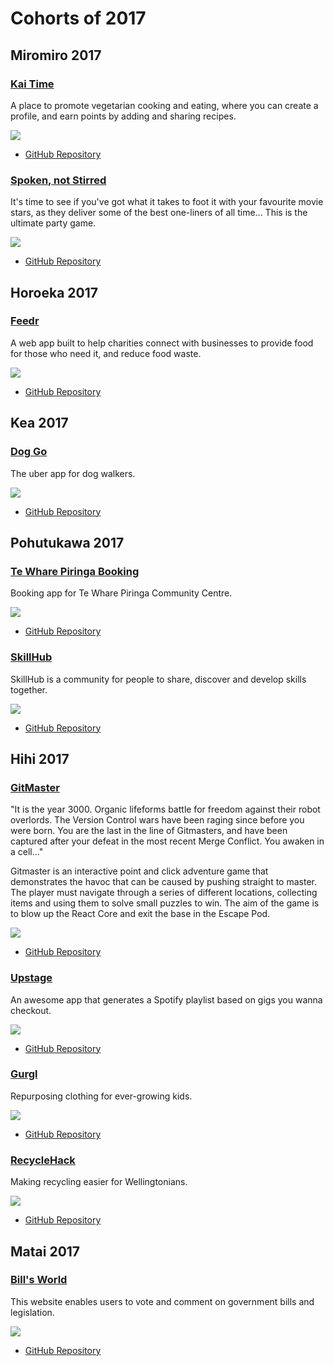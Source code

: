 # Cohorts of 2017

Miromiro 2017
-------------

### [Kai Time](https://github.com/Kai-Time/kai-time)

A place to promote vegetarian cooking and eating, where you can create a profile, and earn points by adding and sharing recipes.

![](images/2017/kai-time.png)

* [GitHub Repository](https://github.com/Kai-Time/kai-time)

### [Spoken, not Stirred](https://miromiro-grad-project.herokuapp.com/)

It's time to see if you've got what it takes to foot it with your favourite movie stars, as they deliver some of the best one-liners of all time... This is the ultimate party game.

![](images/2017/spoken-not-stirred.png)

* [GitHub Repository](https://github.com/don-harris/final-project)


Horoeka 2017
------------

### [Feedr](https://github.com/james-inglis-01/feedr)

A web app built to help charities connect with businesses to provide food for those who need it, and reduce food waste.

![](images/2017/feedr.png)

* [GitHub Repository](https://github.com/james-inglis-01/feedr)


Kea 2017
--------

### [Dog Go](https://github.com/AnnahGerletti/dog-go)

The uber app for dog walkers.

![](images/2017/dog-go.png)

* [GitHub Repository](https://github.com/AnnahGerletti/dog-go)


Pohutukawa 2017
---------------

### [Te Whare Piringa Booking](https://thebookingmanager.herokuapp.com/)

Booking app for Te Whare Piringa Community Centre.

![](images/2017/te-whare-piringa-booking.png)

* [GitHub Repository](https://github.com/Jae-Huh/te-whare-piringa-booking)

### [SkillHub](https://github.com/Sam-Houlahan/skillhub)

SkillHub is a community for people to share, discover and develop skills together. 

![](images/2017/skillhub)

* [GitHub Repository](https://github.com/Sam-Houlahan/skillhub)


Hihi 2017
---------

### [GitMaster](https://github.com/pushmeproductions/gitmaster)

"It is the year 3000. Organic lifeforms battle for freedom against their robot overlords. The Version Control wars have been raging since before you were born. You are the last in the line of Gitmasters, and have been captured after your defeat in the most recent Merge Conflict. You awaken in a cell…"

Gitmaster is an interactive point and click adventure game that demonstrates the havoc that can be caused by pushing straight to master. The player must navigate through a series of different locations, collecting items and using them to solve small puzzles to win. The aim of the game is to blow up the React Core and exit the base in the Escape Pod.

![](images/2017/gitmaster.png)

* [GitHub Repository](https://github.com/pushmeproductions/gitmaster)

### [Upstage](http://up-stage.herokuapp.com/#/)

An awesome app that generates a Spotify playlist based on gigs you wanna checkout.

![](images/2017/upstage.png)

* [GitHub Repository](https://github.com/Giggify/Upstage)

### [Gurgl](https://github.com/EDA-Gurgl/gurgl)

Repurposing clothing for ever-growing kids.

![](images/2017/gurgl.png)

* [GitHub Repository](https://github.com/EDA-Gurgl/gurgl)

### [RecycleHack](http://recyclehack.herokuapp.com/#/)

Making recycling easier for Wellingtonians.

![](images/2017/recyclehack.png)

* [GitHub Repository](https://github.com/sarah-due/TeamHoppers)

Matai 2017
----------

### [Bill's World](http://bills-world.herokuapp.com/)

This website enables users to vote and comment on government bills and legislation.

![](images/2017/bills-world.png)

* [GitHub Repository](https://github.com/matai-2016/Bills-World)


<!-- Kakapo 2017
-----------

### []() -->

<!-- description -->

<!-- ![](images/2017/) -->

<!-- * [GitHub Repository](https://github.com/kakapo-2017/) -->
